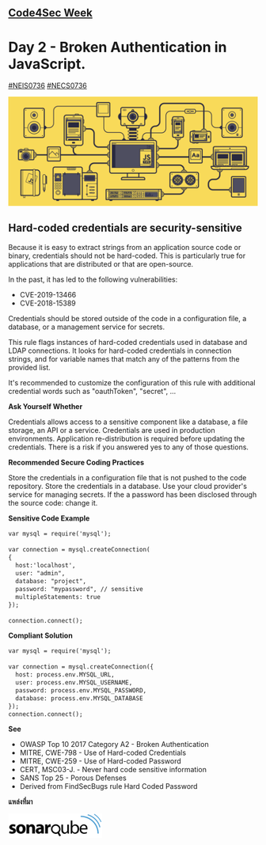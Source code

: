 ## [Code4Sec Week](https://www.facebook.com/hashtag/code4sec)
# Day 2 - Broken Authentication in JavaScript.
[#NEIS0736](https://www.facebook.com/hashtag/neis0736) [#NECS0736](https://www.facebook.com/hashtag/necs0736)

![JavaScript](/images/JS.gif)

## Hard-coded credentials are security-sensitive

Because it is easy to extract strings from an application source code or binary, credentials should not be hard-coded. This is particularly true for applications that are distributed or that are open-source.

In the past, it has led to the following vulnerabilities:

* CVE-2019-13466
* CVE-2018-15389

Credentials should be stored outside of the code in a configuration file, a database, or a management service for secrets.

This rule flags instances of hard-coded credentials used in database and LDAP connections. It looks for hard-coded credentials in connection strings, and for variable names that match any of the patterns from the provided list.

It's recommended to customize the configuration of this rule with additional credential words such as "oauthToken", "secret", ...

**Ask Yourself Whether**

Credentials allows access to a sensitive component like a database, a file storage, an API or a service.
Credentials are used in production environments.
Application re-distribution is required before updating the credentials.
There is a risk if you answered yes to any of those questions.

**Recommended Secure Coding Practices**

Store the credentials in a configuration file that is not pushed to the code repository.
Store the credentials in a database.
Use your cloud provider's service for managing secrets.
If the a password has been disclosed through the source code: change it.

**Sensitive Code Example**
```
var mysql = require('mysql');

var connection = mysql.createConnection(
{
  host:'localhost',
  user: "admin",
  database: "project",
  password: "mypassword", // sensitive
  multipleStatements: true
});

connection.connect();
```

**Compliant Solution**

```
var mysql = require('mysql');

var connection = mysql.createConnection({
  host: process.env.MYSQL_URL,
  user: process.env.MYSQL_USERNAME,
  password: process.env.MYSQL_PASSWORD,
  database: process.env.MYSQL_DATABASE
});
connection.connect();
```

**See**
* OWASP Top 10 2017 Category A2 - Broken Authentication
* MITRE, CWE-798 - Use of Hard-coded Credentials
* MITRE, CWE-259 - Use of Hard-coded Password
* CERT, MSC03-J. - Never hard code sensitive information
* SANS Top 25 - Porous Defenses
* Derived from FindSecBugs rule Hard Coded Password

**แหล่งที่มา**

[<img src="/images/sonarqube.svg" alt="SonarQube" height="50">](https://rules.sonarsource.com/javascript/RSPEC-2077)
